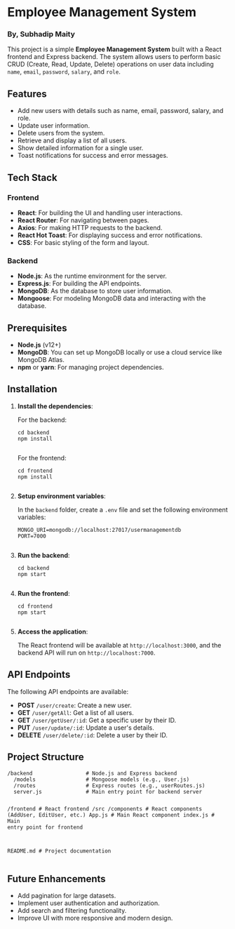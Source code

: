 <h1>Employee Management System</h1>
<h3>By, Subhadip Maity</h3>

<p>This project is a simple <strong>Employee Management System</strong> built with a React frontend and Express backend. The system allows users to perform basic CRUD (Create, Read, Update, Delete) operations on user data including <code>name</code>, <code>email</code>, <code>password</code>, <code>salary</code>, and <code>role</code>.</p>

<h2>Features</h2>
<ul>
  <li>Add new users with details such as name, email, password, salary, and role.</li>
  <li>Update user information.</li>
  <li>Delete users from the system.</li>
  <li>Retrieve and display a list of all users.</li>
  <li>Show detailed information for a single user.</li>
  <li>Toast notifications for success and error messages.</li>
</ul>

<h2>Tech Stack</h2>

<h3>Frontend</h3>
<ul>
  <li><strong>React</strong>: For building the UI and handling user interactions.</li>
  <li><strong>React Router</strong>: For navigating between pages.</li>
  <li><strong>Axios</strong>: For making HTTP requests to the backend.</li>
  <li><strong>React Hot Toast</strong>: For displaying success and error notifications.</li>
  <li><strong>CSS</strong>: For basic styling of the form and layout.</li>
</ul>

<h3>Backend</h3>
<ul>
  <li><strong>Node.js</strong>: As the runtime environment for the server.</li>
  <li><strong>Express.js</strong>: For building the API endpoints.</li>
  <li><strong>MongoDB</strong>: As the database to store user information.</li>
  <li><strong>Mongoose</strong>: For modeling MongoDB data and interacting with the database.</li>
</ul>

<h2>Prerequisites</h2>
<ul>
  <li><strong>Node.js</strong> (v12+)</li>
  <li><strong>MongoDB</strong>: You can set up MongoDB locally or use a cloud service like MongoDB Atlas.</li>
  <li><strong>npm</strong> or <strong>yarn</strong>: For managing project dependencies.</li>
</ul>

<h2>Installation</h2>
<ol>
  <li><strong>Install the dependencies</strong>:
    <p>For the backend:</p>
    <pre><code>cd backend
npm install
    </code></pre>
    <p>For the frontend:</p>
    <pre><code>cd frontend
npm install
    </code></pre>
  </li>

  <li><strong>Setup environment variables</strong>:
    <p>In the <code>backend</code> folder, create a <code>.env</code> file and set the following environment variables:</p>
    <pre><code>MONGO_URI=mongodb://localhost:27017/usermanagementdb
PORT=7000
    </code></pre>
  </li>

  <li><strong>Run the backend</strong>:
    <pre><code>cd backend
npm start
    </code></pre>
  </li>

  <li><strong>Run the frontend</strong>:
    <pre><code>cd frontend
npm start
    </code></pre>
  </li>

  <li><strong>Access the application</strong>:
    <p>The React frontend will be available at <code>http://localhost:3000</code>, and the backend API will run on <code>http://localhost:7000</code>.</p>
  </li>
</ol>

<h2>API Endpoints</h2>
<p>The following API endpoints are available:</p>
<ul>
  <li><strong>POST</strong> <code>/user/create</code>: Create a new user.</li>
  <li><strong>GET</strong> <code>/user/getAll</code>: Get a list of all users.</li>
  <li><strong>GET</strong> <code>/user/getUser/:id</code>: Get a specific user by their ID.</li>
  <li><strong>PUT</strong> <code>/user/update/:id</code>: Update a user's details.</li>
  <li><strong>DELETE</strong> <code>/user/delete/:id</code>: Delete a user by their ID.</li>
</ul>

<h2>Project Structure</h2>
<pre><code>/backend                 # Node.js and Express backend
  /models                # Mongoose models (e.g., User.js)
  /routes                # Express routes (e.g., userRoutes.js)
  server.js              # Main entry point for backend server

/frontend                # React frontend
  /src
    /components          # React components (AddUser, EditUser, etc.)
    App.js               # Main React component
    index.js             # Main entry point for frontend

README.md                # Project documentation
</code></pre>

<h2>Future Enhancements</h2>
<ul>
  <li>Add pagination for large datasets.</li>
  <li>Implement user authentication and authorization.</li>
  <li>Add search and filtering functionality.</li>
  <li>Improve UI with more responsive and modern design.</li>
</ul>

